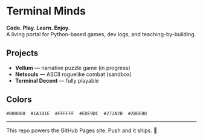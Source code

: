 # Terminal Minds

**Code. Play. Learn. Enjoy.**  
A living portal for Python-based games, dev logs, and teaching-by-building.

## Projects
- **Vellum** — narrative puzzle game (in progress)
- **Netsouls** — ASCII roguelike combat (sandbox)
- **Terminal Decent** — fully playable

## Colors
```
#000000  #1A1B1E  #FFFFFF  #EDE9DC  #272A2B  #2BBE88
```

---
This repo powers the GitHub Pages site. Push and it ships. 🚀
